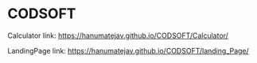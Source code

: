 # CODSOFT

Calculator link: https://hanumatejav.github.io/CODSOFT/Calculator/

LandingPage link: https://hanumatejav.github.io/CODSOFT/landing_Page/
